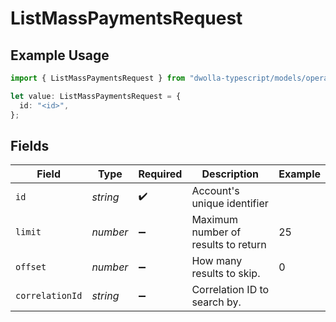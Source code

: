 # ListMassPaymentsRequest

## Example Usage

```typescript
import { ListMassPaymentsRequest } from "dwolla-typescript/models/operations";

let value: ListMassPaymentsRequest = {
  id: "<id>",
};
```

## Fields

| Field                               | Type                                | Required                            | Description                         | Example                             |
| ----------------------------------- | ----------------------------------- | ----------------------------------- | ----------------------------------- | ----------------------------------- |
| `id`                                | *string*                            | :heavy_check_mark:                  | Account's unique identifier         |                                     |
| `limit`                             | *number*                            | :heavy_minus_sign:                  | Maximum number of results to return | 25                                  |
| `offset`                            | *number*                            | :heavy_minus_sign:                  | How many results to skip.           | 0                                   |
| `correlationId`                     | *string*                            | :heavy_minus_sign:                  | Correlation ID to search by.        |                                     |